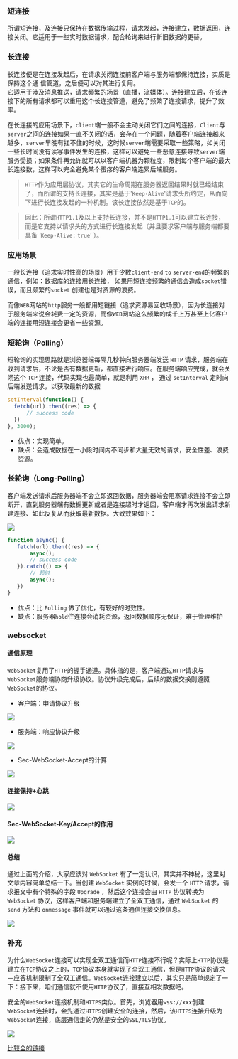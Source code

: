 ### 短连接
所谓短连接，及连接只保持在数据传输过程，请求发起，连接建立，数据返回，连接关闭。它适用于一些实时数据请求，配合轮询来进行新旧数据的更替。

### 长连接

长连接便是在连接发起后，在请求关闭连接前客户端与服务端都保持连接，实质是保持这个通 信管道，之后便可以对其进行复用。  
它适用于涉及消息推送，请求频繁的场景（直播，流媒体）。连接建立后，在该连接下的所有请求都可以重用这个长连接管道，避免了频繁了连接请求，提升了效率。

在长连接的应用场景下，`client`端一般不会主动关闭它们之间的连接，`Client`与`server`之间的连接如果一直不关闭的话，会存在一个问题，随着客户端连接越来越多，`server`早晚有扛不住的时候，这时候`server`端需要采取一些策略，如关闭一些长时间没有读写事件发生的连接，这样可以避免一些恶意连接导致`server`端服务受损；如果条件再允许就可以以客户端机器为颗粒度，限制每个客户端的最大长连接数，这样可以完全避免某个蛋疼的客户端连累后端服务。

> `HTTP`作为应用层协议，其实它的生命周期在服务器返回结果时就已经结束了，而所谓的支持长连接，其实是基于'`Keep-Alive`'请求头所约定，从而向下进行长连接发起的一种机制。该长连接依然是基于`TCP`的。


> 因此：所谓`HTTP1.1`及以上支持长连接，并不是`HTTP1.1`可以建立长连接，而是它支持以请求头的方式进行长连接发起（并且要求客户端与服务端都要具备 ‘`Keep-Alive:` `true`’ ）。

### 应用场景

一般长连接（追求实时性高的场景）用于少数`client-end` `to` `server-end`的频繁的通信，例如：数据库的连接用长连接， 如果用短连接频繁的通信会造成`socket`错误，而且频繁的`socket` 创建也是对资源的浪费。  

而像`WEB`网站的`http`服务一般都用短链接（追求资源易回收场景），因为长连接对于服务端来说会耗费一定的资源，而像`WEB`网站这么频繁的成千上万甚至上亿客户端的连接用短连接会更省一些资源。


### 短轮询（Polling）

短轮询的实现思路就是浏览器端每隔几秒钟向服务器端发送 `HTTP` 请求，服务端在收到请求后，不论是否有数据更新，都直接进行响应。在服务端响应完成，就会关闭这个 `TCP` 连接，代码实现也最简单，就是利用 `XHR` ， 通过 `setInterval` 定时向后端发送请求，以获取最新的数据

````javascript
setInterval(function() {
  fetch(url).then((res) => {
      // success code
  })
}, 3000);
````
- 优点：实现简单。
- 缺点：会造成数据在一小段时间内不同步和大量无效的请求，安全性差、浪费资源。

 ### 长轮询（Long-Polling）

 客户端发送请求后服务器端不会立即返回数据，服务器端会阻塞请求连接不会立即断开，直到服务器端有数据更新或者是连接超时才返回，客户端才再次发出请求新建连接、如此反复从而获取最新数据。大致效果如下：

 ![](http://dev.biubiupiu.cn/20191124090941.png)

 ````javascript
 function async() {
    fetch(url).then((res) => {
    	async();
    	// success code
	}).catch(() => {
		// 超时
        async();
	})
}
````

- 优点：比 `Polling` 做了优化，有较好的时效性。
- 缺点：服务器`hold`住连接会消耗资源，返回数据顺序无保证，难于管理维护

### websocket

#### 通信原理

`WebSocket`复用了`HTTP`的握手通道。具体指的是，客户端通过`HTTP`请求与`WebSocket`服务端协商升级协议。协议升级完成后，后续的数据交换则遵照`WebSocket`的协议。

- 客户端：申请协议升级

![](http://dev.biubiupiu.cn/20191124102119.png)

- 服务端：响应协议升级

![](http://dev.biubiupiu.cn/20191124102241.png)

- Sec-WebSocket-Accept的计算

![](http://dev.biubiupiu.cn/20191124102312.png)


#### 连接保持+心跳

![](http://dev.biubiupiu.cn/20191124102355.png)

#### Sec-WebSocket-Key/Accept的作用

![](http://dev.biubiupiu.cn/20191124102427.png)


#### 总结

通过上面的介绍，大家应该对 `WebSocket` 有了一定认识，其实并不神秘，这里对文章内容简单总结一下。当创建 `WebSocket` 实例的时候，会发一个 `HTTP` 请求，请求报文中有个特殊的字段 `Upgrade` ，然后这个连接会由 `HTTP` 协议转换为 `WebSocket` 协议，这样客户端和服务端建立了全双工通信，通过 `WebSocket` 的 `send` 方法和 `onmessage` 事件就可以通过这条通信连接交换信息。

![](http://dev.biubiupiu.cn/20191124103252.png)

### 补充

为什么`WebSocket`连接可以实现全双工通信而`HTTP`连接不行呢？实际上`HTTP`协议是建立在`TCP`协议之上的，`TCP`协议本身就实现了全双工通信，但是`HTTP`协议的请求－应答机制限制了全双工通信。`WebSocket`连接建立以后，其实只是简单规定了一下：接下来，咱们通信就不使用`HTTP`协议了，直接互相发数据吧。

安全的`WebSocket`连接机制和`HTTPS`类似。首先，浏览器用`wss://xxx`创建`WebSocket`连接时，会先通过`HTTPS`创建安全的连接，然后，该`HTTPS`连接升级为`WebSocket`连接，底层通信走的仍然是安全的`SSL/TLS`协议。

![](http://dev.biubiupiu.cn/20191124112325.png)


[比较全的链接](https://juejin.im/post/5af557a3f265da0b9265a498)